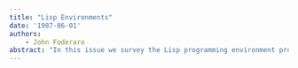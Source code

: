 ```yaml
---
title: "Lisp Environments"
date: '1987-06-01'
authors: 
    - John Foderaro
abstract: "In this issue we survey the Lisp programming environment provided on the family of Lisp machines built by Xerox. These machines, which once ran only Interlisp-D, are now said to run 'Xerox Lisp' which is a combination of Interlisp-D and Common Lisp."
---
```


